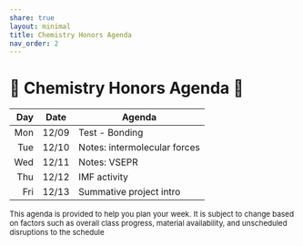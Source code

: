 ```yaml
---
share: true
layout: minimal
title: Chemistry Honors Agenda
nav_order: 2
---
```

# 🧪 Chemistry Honors Agenda 🥽


| Day | Date  | Agenda                       |
| --: | :---: | ---------------------------- |
| Mon | 12/09 | Test - Bonding               |
| Tue | 12/10 | Notes: intermolecular forces |
| Wed | 12/11 | Notes: VSEPR                 |
| Thu | 12/12 | IMF activity                 |
| Fri | 12/13 | Summative project intro      |


<p style="font-size: small">
This agenda is provided to help you plan your week. It is subject to change based on factors such as overall class progress, material availability, and unscheduled disruptions to the schedule
</p>